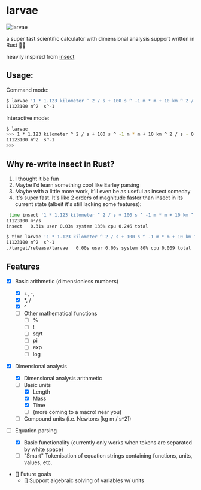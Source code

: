 # larvae

![larvae](https://gitlab.com/uploads/-/system/project/avatar/32538279/larvae.jpg?width=64)

a super fast scientific calculator with dimensional analysis support written in Rust 🦀🐛

heavily inspired from [insect](https://github.com/sharkdp/insect)

## Usage:

Command mode:

```bash
$ larvae '1 * 1.123 kilometer ^ 2 / s + 100 s ^ -1 m * m + 10 km ^ 2 / s - 0 m ^ 2 / s -> m ^ 3 / m / s'
11123100 m^2  s^-1
```

Interactive mode:

```bash
$ larvae
>>> 1 * 1.123 kilometer ^ 2 / s + 100 s ^ -1 m * m + 10 km ^ 2 / s - 0 m ^ 2 / s -> m ^ 3 / m / s
11123100 m^2  s^-1
>>>
```

## Why re-write insect in Rust?

1. I thought it be fun
2. Maybe I'd learn something cool like Earley parsing
3. Maybe with a little more work, it'll even be as useful as insect someday
4. It's super fast. It's like 2 orders of magnitude faster than insect in its current state (albeit it's still lacking some features):

```bash
 time insect '1 * 1.123 kilometer ^ 2 / s + 100 s ^ -1 m * m + 10 km ^ 2 / s - 0 m ^ 2 / s -> m ^ 3 / m / s'
11123100 m²/s
insect   0.31s user 0.03s system 135% cpu 0.246 total

$ time larvae '1 * 1.123 kilometer ^ 2 / s + 100 s ^ -1 m * m + 10 km ^ 2 / s - 0 m ^ 2 / s -> m ^ 3 / m / s'
11123100 m^2  s^-1
./target/release/larvae   0.00s user 0.00s system 80% cpu 0.009 total
```

## Features

- [x] Basic arithmetic (dimensionless numbers)

  - [x] +, -,
  - [x] \*, /
  - [x] ^
  - [ ] Other mathematical functions
    - [ ] %
    - [ ] !
    - [ ] sqrt
    - [ ] pi
    - [ ] exp
    - [ ] log

- [x] Dimensional analysis
  - [x] Dimensional analysis arithmetic
  - [ ] Basic units
    - [x] Length
    - [x] Mass
    - [x] Time
    - [ ] (more coming to a macro! near you)
  - [ ] Compound units (i.e. Newtons [kg m / s^2])
- [ ] Equation parsing
  - [x] Basic functionality (currently only works when tokens are separated by white space)
  - [ ] "Smart" Tokenisation of equation strings containing functions, units, values, etc.
- [] Future goals
  - [] Support algebraic solving of variables w/ units
